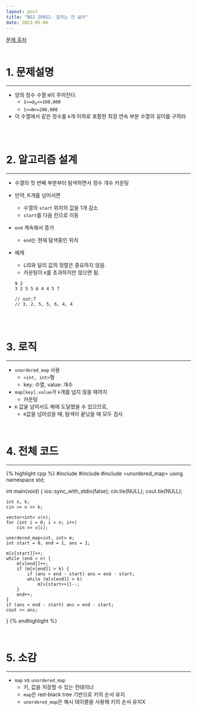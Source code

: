 ```yaml
---
layout: post
title: "BOJ 20922. 겹치는 건 싫어"
date: 2023-05-06
---
```


[문제 출처](https://www.acmicpc.net/problem/20922) <br/><br/>

# 1. 문제설명
<hr>

- 양의 정수 수열 `N`이 주어진다.
  - `1<=`$a_n$`<=100,000`
  - `1<=N<=200,000`
- 이 수열에서 같은 정수를 `K`개 이하로 포함한 최장 연속 부분 수열의 길이를 구하라


<br/><br/>

# 2. 알고리즘 설계
<hr>

- 수열의 첫 번째 부분부터 탐색하면서 정수 개수 카운팅
- 만약, K개를 넘어서면 
  - 수열의 `start` 위치의 값을 1개 감소
  - `start`를 다음 칸으로 이동
- `end` 계속해서 증가
  - `end`는 현재 탐색중인 위치

- 예제
  - LIS와 달리 값의 정렬은 중요하지 않음.
  - 카운팅이 `K`를 초과하지만 않으면 됨.

  ```
  9 2
  3 2 5 5 6 4 4 5 7

  // out:7
  // 3, 2, 5, 5, 6, 4, 4
  ```

<br/><br/>

# 3. 로직
<hr>

- `unordered_map` 사용
  - `<int, int>`형
  - key: 수열, value: 개수
- `map[key].value`가 `k`개를 넘지 않을 때까지
  - 카운팅
- `K` 값을 넘어서도 해에 도달했을 수 있으므로,
  - `K`값을 넘어섰을 때, 탐색이 끝났을 때 모두 검사

<br/>

# 4. 전체 코드
<hr>

{% highlight cpp %}
#include <iostream>
#include <vector>
#include <unordered_map>
using namespace std;

int main(void)
{
	ios::sync_with_stdio(false);
	cin.tie(NULL); cout.tie(NULL);
	
	int n, k;
	cin >> n >> k;

	vector<int> v(n);
	for (int i = 0; i < n; i++)
		cin >> v[i];

	unordered_map<int, int> m;
	int start = 0, end = 1, ans = 1;
	
	m[v[start]]++;
	while (end < n) {
		m[v[end]]++;
		if (m[v[end]] > k) {
			if (ans < end - start) ans = end - start;
			while (m[v[end]] > k)
				m[v[start++]]--;
		}
		end++;
	}
	if (ans < end - start) ans = end - start;
	cout << ans;
}
{% endhighlight %}

<br/>


# 5. 소감
<hr>

- `map` vs `unordered_map`
  - 키, 값을 저장할 수 있는 컨테이너
  - `map`은 red-black tree 기반으로 키의 순서 유지
  - `unordered_map`은 해시 테이블을 사용해 키의 순서 유지X